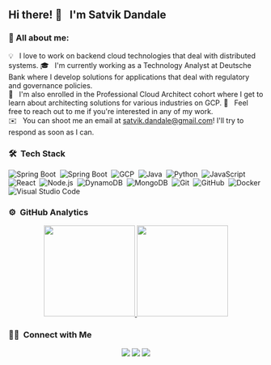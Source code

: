 ## Hi there! 👋 &nbsp; I'm Satvik Dandale

### 👨 All about me:
  💡 &nbsp; I love to work on backend cloud technologies that deal with distributed systems.
  🎓 &nbsp; I'm currently working as a Technology Analyst at Deutsche Bank where I develop solutions for applications that deal with regulatory and governance policies.\
  🌱 &nbsp; I'm also enrolled in the Professional Cloud Architect cohort where I get to learn about architecting solutions for various industries on GCP.
  💬 &nbsp; Feel free to reach out to me if you're interested in any of my work.\
  ✉️ &nbsp; You can shoot me an email at satvik.dandale@gmail.com! I'll try to respond as soon as I can.

### 🛠 &nbsp;Tech Stack
  ![Spring Boot](https://img.shields.io/badge/-Spring%20Boot-333333?style=flat&logo=SpringBoot&logoColor=green&color=white)&nbsp;
  ![Spring Boot](https://img.shields.io/badge/-Red%20Hat%20OpenShift-333333?style=flat&logo=redhatopenshift&color=white&logoColor=red)&nbsp;
  ![GCP](https://img.shields.io/badge/-GCP-333333?style=flat&logo=GoogleCloud&color=white)&nbsp;
  ![Java](https://img.shields.io/badge/-Java-333333?style=flat&logo=Java&logoColor=brown&color=white)&nbsp;
  ![Python](https://img.shields.io/badge/-Python-333333?style=flat&logo=python&color=white)&nbsp;
  ![JavaScript](https://img.shields.io/badge/-JavaScript-333333?style=flat&logo=javascript&color=white&logoColor=yellow)&nbsp;
  ![React](https://img.shields.io/badge/-React-333333?style=flat&logo=react&color=white)&nbsp;
  ![Node.js](https://img.shields.io/badge/-Node.js-333333?style=flat&logo=node.js&color=white)&nbsp;
  ![DynamoDB](https://img.shields.io/badge/-DynamoDB-333333?style=flat&logo=amazon&color=white)&nbsp;
  ![MongoDB](https://img.shields.io/badge/-MongoDB-333333?style=flat&logo=mongodb&color=white)&nbsp;
  ![Git](https://img.shields.io/badge/-Git-333333?style=flat&logo=git&color=white)&nbsp;
  ![GitHub](https://img.shields.io/badge/-GitHub-333333?style=flat&logo=github&color=white&logoColor=black)&nbsp;
  ![Docker](https://img.shields.io/badge/-Docker-333333?style=flat&logo=docker&color=white&logoColor=blue)&nbsp;
  ![Visual Studio Code](https://img.shields.io/badge/-Visual%20Studio%20Code-333333?style=flat&logo=visual-studio-code&logoColor=007ACC&color=white)&nbsp;
  
### ⚙️ &nbsp;GitHub Analytics
<!--![View Count](https://github-views.herokuapp.com/githubViews) -->
<p align="center">
<a href="https://github.com/SatvikDandale">
  <img height="180em" src="https://github-readme-stats-eight-theta.vercel.app/api?username=SatvikDandale&show_icons=true&theme=vue-dark&include_all_commits=true&count_private=true" />
  <img height="180em" src="https://github-readme-stats-eight-theta.vercel.app/api/top-langs/?username=SatvikDandale&layout=compact&exclude_lang=java+r&theme=vue-dark" />
</a>
</p>

### 🤝🏻 &nbsp;Connect with Me

<p align="center">
<a href="https://www.linkedin.com/in/satvik-dandale/"><img src="https://img.shields.io/badge/-Satvik%20Dandale-0077B5?style=flat-square&logo=Linkedin&logoColor=white"/></a>
<a href="mailto:satvik.dandale17@vit.edu"><img src="https://img.shields.io/badge/-satvik.dandale17@vit.edu-D14836?style=flat-square&logo=Gmail&logoColor=white"/></a>
<a href="https://www.instagram.com/satvikdandale/"><img src="https://img.shields.io/badge/-@satvikdandale-E4405F?style=flat-square&logo=Instagram&logoColor=white"/></a>
</p>

<!--
**SatvikDandale/SatvikDandale** is a ✨ _special_ ✨ repository because its `README.md` (this file) appears on your GitHub profile.

Here are some ideas to get you started:

- 🔭 I’m currently working on ...
- 🌱 I’m currently learning ...
- 👯 I’m looking to collaborate on ...
- 🤔 I’m looking for help with ...
- 💬 Ask me about ...
- 📫 How to reach me: ...
- 😄 Pronouns: ...
- ⚡ Fun fact: ...
-->
